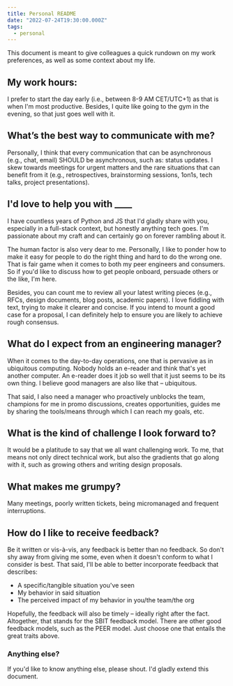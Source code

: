 ```yaml
---
title: Personal README
date: "2022-07-24T19:30:00.000Z"
tags:
  - personal
---
```


This document is meant to give colleagues a quick rundown on my work preferences, as well as some context about my life.

## My work hours:
I prefer to start the day early (i.e., between 8-9 AM CET/UTC+1) as that is when I'm most productive. Besides, I quite like going to the gym in the evening, so that just goes well with it.

## What’s the best way to communicate with me?
Personally, I think that every communication that can be asynchronous (e.g., chat, email) SHOULD be asynchronous, such as: status updates. I skew towards meetings for urgent matters and the rare situations that can benefit from it (e.g., retrospectives, brainstorming sessions, 1on1s, tech talks, project presentations).

## I'd love to help you with ____
I have countless years of Python and JS that I'd gladly share with you, especially in a full-stack context, but honestly anything tech goes. I'm passionate about my craft and can certainly go on forever rambling about it.

The human factor is also very dear to me. Personally, I like to ponder how to make it easy for people to do the right thing and hard to do the wrong one. That is fair game when it comes to both my peer engineers and consumers. So if you'd like to discuss how to get people onboard, persuade others or the like, I'm here.

Besides, you can count me to review all your latest writing pieces (e.g., RFCs, design documents, blog posts, academic papers). I love fiddling with text, trying to make it clearer and concise. If you intend to mount a good case for a proposal, I can definitely help to ensure you are likely to achieve rough consensus.

## What do I expect from an engineering manager?
When it comes to the day-to-day operations, one that is pervasive as in ubiquitous computing. Nobody holds an e-reader and think that's yet another computer. An e-reader does it job so well that it just seems to be its own thing. I believe good managers are also like that – ubiquitous.

That said, I also need a manager who proactively unblocks the team, champions for me in promo discussions, creates opportunities, guides me by sharing the tools/means through which I can reach my goals, etc.

## What is the kind of challenge I look forward to?
It would be a platitude to say that we all want challenging work. To me, that means not only direct technical work, but also the gradients that go along with it, such as growing others and writing design proposals.

## What makes me grumpy?
Many meetings, poorly written tickets, being micromanaged and frequent interruptions.

## How do I like to receive feedback?
Be it written or vis-à-vis, any feedback is better than no feedback. So don't shy away from giving me some, even when it doesn't conform to what I consider is best. That said, I'll be able to better incorporate feedback that describes:

* A specific/tangible situation you've seen
* My behavior in said situation
* The perceived impact of my behavior in you/the team/the org

Hopefully, the feedback will also be timely – ideally right after the fact. Altogether, that stands for the SBIT feedback model. There are other good feedback models, such as the PEER model. Just choose one that entails the great traits above.

### Anything else?
If you'd like to know anything else, please shout. I'd gladly extend this document.
